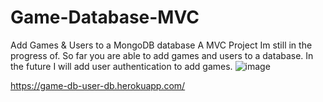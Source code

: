 # Game-Database-MVC
Add Games &amp; Users to a MongoDB database
A MVC Project Im still in the progress of. So far you are able to add games and users to a database.
In the future I will add user authentication to add games.
![image](https://user-images.githubusercontent.com/82243498/157775538-7459cced-5cc9-43ba-b83b-ce3ef2f26f47.png)


https://game-db-user-db.herokuapp.com/
